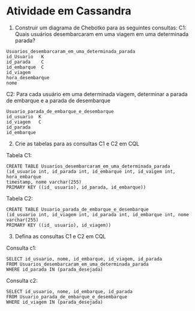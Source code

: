 # Atividade em Cassandra

1. Construir um diagrama de Chebotko para as seguintes consultas:
C1: Quais usuários desembarcaram em uma viagem em uma determinada parada?

```
Usuarios_desembarcaram_em_uma_determinada_parada
id_Usuario   K
id_parada    C
id_embarque  C
id_viagem
hora_desembarque
nome
```

C2: Para cada usuário em uma determinada viagem, determinar a parada de
embarque e a parada de desembarque

```
Usuario_parada_de_embarque_e_desembarque
id_usuario  K
id_viagem   C
id_parada
id_embarque
```

2. Crie as tabelas para as consultas C1 e C2 em CQL

Tabela C1:
```
CREATE TABLE Usuarios_desembarcaram_em_uma_determinada_parada
(id_usuario int, id_parada int, id_embarque int, id_vaigem int, hora_embarque
timestamp, nome varchar(255)
PRIMARY KEY ((id_ usuario), id_parada, id_embarque))
```

Tabela C2:
```
CREATE TABLE Usuario_parada_de_embarque_e_desembarque
(id_usuario int, id_viagem int, id_parada int, id_embarque int, nome varchar(255)
PRIMARY KEY ((id_ usuario), id_viagem)) 
```

3. Defina as consultas C1 e C2 em CQL

Consulta c1:
```
SELECT id_usuario, nome, id_embarque, id_viagem, id_parada
FROM Usuarios_desembarcaram_em_uma_determinada_parada
WHERE id_parada IN (parada_desejada)
```

Consulta c2:
```
SELECT id_usuario, nome, id_embarque, id_parada
FROM Usuario_parada_de_embarque_e_desembarque
WHERE id_viagem IN (parada_desejada)
```
